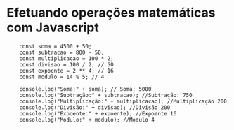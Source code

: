 # Efetuando operações matemáticas com Javascript



        const soma = 4500 + 50;
        const subtracao = 800 - 50;
        const multiplicacao = 100 * 2;
        const divisao = 100 / 2; // 50
        const expoente = 2 ** 4; // 16
        const modulo = 14 % 5; // 4

        console.log("Soma:" + soma); // Soma: 5000
        console.log("Subtração:" + subtracao); //Subtração: 750
        console.log("Multiplicação:" + multiplicacao); //Multiplicação 200
        console.log("Divisão:" + divisao); //Divisão 200
        console.log("Expoente:" + expoente); //Expoente 16
        console.log("Modulo:" + modulo); //Modulo 4
